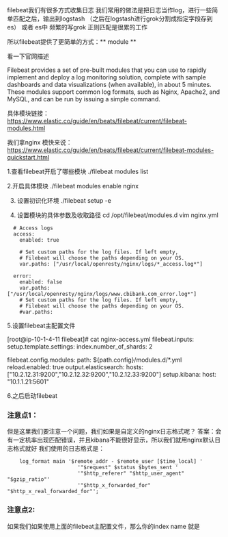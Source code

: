 filebeat我们有很多方式收集日志
我们常用的做法是把日志当作log，进行一些简单匹配之后，输出到logstash （之后在logstash进行grok分割成指定字段存到es） 或者 es中
频繁的写grok 正则匹配是很累的工作

所以filebeat提供了更简单的方式：** module **

看一下官网描述

Filebeat provides a set of pre-built modules that you can use to rapidly implement and deploy a log monitoring solution, complete with sample dashboards and data visualizations (when available), in about 5 minutes. These modules support common log formats, such as Nginx, Apache2, and MySQL, and can be run by issuing a simple command.

具体模块链接：
https://www.elastic.co/guide/en/beats/filebeat/current/filebeat-modules.html

我们拿nginx 模快来说：
https://www.elastic.co/guide/en/beats/filebeat/current/filebeat-modules-quickstart.html

1.查看filebeat开启了哪些模块
	./filebeat modules list 

2.开启具体模块
	./filebeat modules enable nginx

3. 设置初识化环境
	./filebeat setup -e


4. 设置模块的具体参数及收取路径
   cd /opt/filebeat/modules.d
   vim nginx.yml 

```- module: nginx
  # Access logs
  access:
    enabled: true

    # Set custom paths for the log files. If left empty,
    # Filebeat will choose the paths depending on your OS.
    var.paths: ["/usr/local/openresty/nginx/logs/*_access.log*"]

  error:
    enabled: false
    var.paths: ["/usr/local/openresty/nginx/logs/www.cbibank.com_error.log*"]
    # Set custom paths for the log files. If left empty,
    # Filebeat will choose the paths depending on your OS.
    #var.paths:

```

5.设置filebeat主配置文件

[root@ip-10-1-4-11 filebeat]# cat nginx-access.yml 
filebeat.inputs:
setup.template.settings:
  index.number_of_shards: 2

filebeat.config.modules:
    path: ${path.config}/modules.d/*.yml
    reload.enabled: true
output.elasticsearch:
    hosts: ["10.2.12.31:9200","10.2.12.32:9200","10.2.12.33:9200"]
setup.kibana:
  host: "10.1.1.21:5601"
      


6.之后启动filebeat


### 注意点1：

但是这里我们要注意一个问题，我们如果是自定义的nginx日志格式呢？
答案：会有一定机率出现匹配错误，并且kibana不能很好显示，所以我们就用nginx默认日志格式就好
我们使用的日志格式是：

```shell
    log_format main '$remote_addr - $remote_user [$time_local] '
                       '"$request" $status $bytes_sent '
                       '"$http_referer" "$http_user_agent" "$gzip_ratio"'
                       '"$http_x_forwarded_for" "$http_x_real_forwarded_for"';
```

### 注意点2:
如果我们如果使用上面的filebeat主配置文件，那么你的index name 就是 












